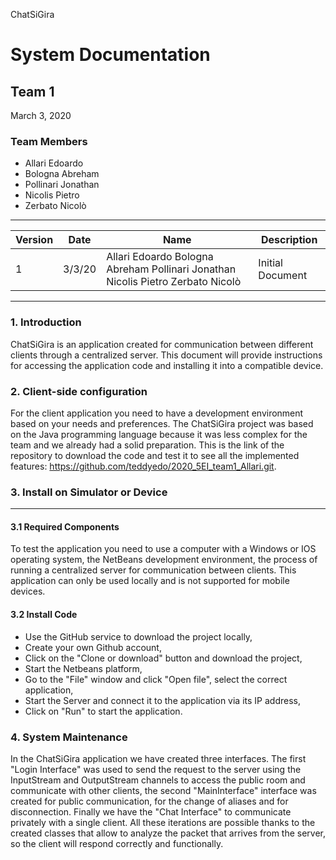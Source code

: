 ChatSiGira      

# System Documentation

## Team 1

March  3, 2020

### Team Members
- Allari Edoardo
- Bologna Abreham
- Pollinari Jonathan
- Nicolis Pietro
- Zerbato Nicolò
  

---
| Version | Date   | Name| Description         |
|---------|--------|---------------------------------------------------------------------------------|---------------------|
|    1    | 3/3/20 | Allari Edoardo Bologna Abreham Pollinari Jonathan Nicolis Pietro Zerbato Nicolò |    Initial Document |

---
### 1. Introduction

ChatSiGira is an application created for communication between different clients through a
 centralized server. This document will provide instructions for accessing the application code
 and installing it into a compatible device.
 
### 2. Client-side configuration 

For the client application you need to have a development environment based on your needs and preferences. The ChatSiGira project was based on the Java programming language because it was less complex for the team and we already had a solid preparation. This is the link of the repository to download the code and test it to see all the implemented features:
https://github.com/teddyedo/2020_5EI_team1_Allari.git.



###  3. Install on Simulator or Device 
---
#### 3.1 Required Components
To test the application you need to use a computer with a Windows or IOS operating system, the NetBeans development environment, the process of running a centralized server for communication between clients. This application can only be used locally and is not supported for mobile devices.

#### 3.2 Install Code
- Use the GitHub service to download the project locally,
- Create your own Github account,
- Click on the "Clone or download" button and download the project,
- Start the Netbeans platform,
- Go to the "File" window and click "Open file", select the correct application,
- Start the Server and connect it to the application via its IP address,
- Click on "Run" to start the application.

### 4. System Maintenance
In the ChatSiGira application we have created three interfaces. The first "Login Interface" was used to send the request to the server using the InputStream and OutputStream channels to access the public room and communicate with other clients, the second "MainInterface" interface was created for public communication, for the change of aliases and for disconnection. Finally we have the "Chat Interface" to communicate privately with a single client. All these iterations are possible thanks to the created classes that allow to analyze the packet that arrives from the server, so the client will respond correctly and functionally.
